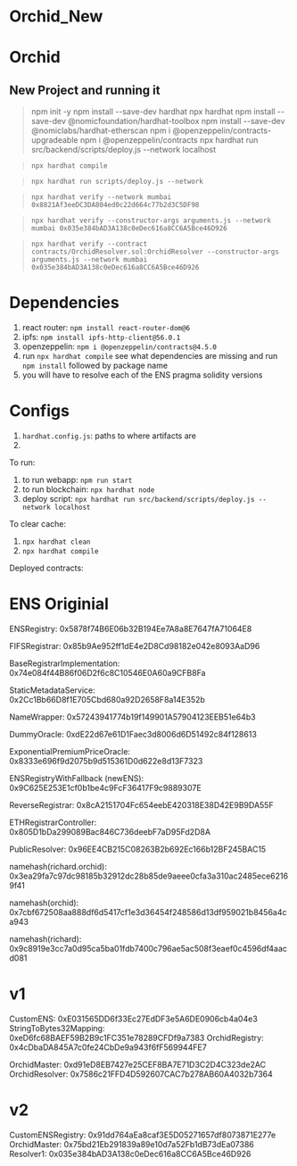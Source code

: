 # Orchid_New

# Orchid

## New Project and running it
> npm init -y
> npm install --save-dev hardhat
> npx hardhat
> npm install --save-dev @nomicfoundation/hardhat-toolbox
> npm install --save-dev @nomiclabs/hardhat-etherscan
> npm i @openzeppelin/contracts-upgradeable
> npm i @openzeppelin/contracts
> npx hardhat run src/backend/scripts/deploy.js --network localhost


> `npx hardhat compile`

> `npx hardhat run scripts/deploy.js --network`

> `npx hardhat verify --network mumbai 0x8821Af3eeDC3DA804ed0c22d664c77b2d3C5DF98`

> `npx hardhat verify --constructor-args arguments.js --network mumbai 0x035e384bAD3A138c0eDec616a8CC6A5Bce46D926`

> `npx hardhat verify --contract contracts/OrchidResolver.sol:OrchidResolver --constructor-args arguments.js --network mumbai 0x035e384bAD3A138c0eDec616a8CC6A5Bce46D926`



# Dependencies
1. react router: `npm install react-router-dom@6`
2. ipfs: `npm install ipfs-http-client@56.0.1`
3. openzeppelin: `npm i @openzeppelin/contracts@4.5.0`
4. run `npx hardhat compile` see what dependencies are missing and run `npm install` followed by package name
5. you will have to resolve each of the ENS pragma solidity versions

# Configs
1. `hardhat.config.js`: paths to where artifacts are
2. 


To run:
1. to run webapp: `npm run start`
2. to run blockchain: `npx hardhat node`
3. deploy script: `npx hardhat run src/backend/scripts/deploy.js --network localhost`

To clear cache:
1. `npx hardhat clean`
2. `npx hardhat compile`

Deployed contracts:

# ENS Originial
ENSRegistry: 0x5878f74B6E06b32B194Ee7A8a8E7647fA71064E8

FIFSRegistrar: 0x85b9Ae952ff1dE4e2D8Cd98182e042e8093AaD96

BaseRegistrarImplementation: 0x74e084f44B86f06D2f6c8C10546E0A60a9CFB8Fa

StaticMetadataService: 0x2Cc1Bb66D8f1E705Cbd680a92D2658F8a14E352b

NameWrapper: 0x57243941774b19f149901A57904123EEB51e64b3

DummyOracle: 0xdE22d67e61D1Faec3d8006d6D51492c84f128613

ExponentialPremiumPriceOracle: 0x8333e696f9d2075b9d515361D0d622e8d13F7323

ENSRegistryWithFallback (newENS): 0x9C625E253E1cf0b1be4c9FcF36417F9c9889307E

ReverseRegistrar: 0x8cA2151704Fc654eebE420318E38D42E9B9DA55F

ETHRegistrarController: 0x805D1bDa299089Bac846C736deebF7aD95Fd2D8A

PublicResolver: 0x96EE4CB215C08263B2b692Ec166b12BF245BAC15

namehash(richard.orchid): 0x3ea29fa7c97dc98185b32912dc28b85de9aeee0cfa3a310ac2485ece62169f41

namehash(orchid): 0x7cbf672508aa888df6d5417cf1e3d36454f248586d13df959021b8456a4ca943

namehash(richard): 0x9c8919e3cc7a0d95ca5ba01fdb7400c796ae5ac508f3eaef0c4596df4aacd081

# v1
CustomENS: 0xE031565DD6f33Ec27EdDF3e5A6DE0906cb4a04e3
StringToBytes32Mapping: 0xeD6fc68BAEF59B2B9c1FC351e78289CFDf9a7383
OrchidRegistry: 0x4cDbaDA845A7c0fe24CbDe9a943f6fF569944FE7

OrchidMaster: 0xd91eD8EB7427e25CEF8BA7E71D3C2D4C323de2AC
OrchidResolver: 0x7586c21FFD4D592607CAC7b278AB60A4032b7364

# v2
CustomENSRegistry: 0x91dd764aEa8caf3E5D05271657df8073871E277e
OrchidMaster: 0x75bd21Eb291839a89e10d7a52Fb1dB73dEa07386
Resolver1: 0x035e384bAD3A138c0eDec616a8CC6A5Bce46D926